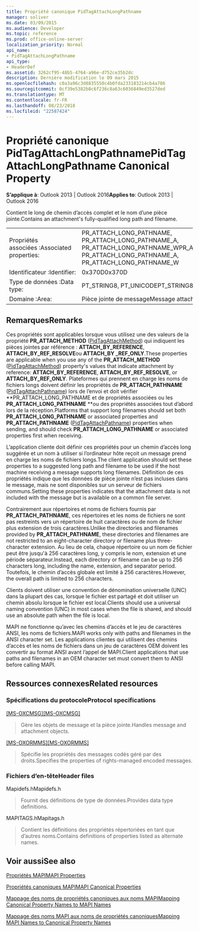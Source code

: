 ```yaml
---
title: Propriété canonique PidTagAttachLongPathname
manager: soliver
ms.date: 03/09/2015
ms.audience: Developer
ms.topic: reference
ms.prod: office-online-server
localization_priority: Normal
api_name:
- PidTagAttachLongPathname
api_type:
- HeaderDef
ms.assetid: 3262cf95-48b5-4764-a96e-d752ce35b2dc
description: Dernière modification le 09 mars 2015
ms.openlocfilehash: c0a3a96c3d8835550c4b0fda233183214cb4a786
ms.sourcegitcommit: 0cf39e5382b8c6f236c8a63c6036849ed3527ded
ms.translationtype: MT
ms.contentlocale: fr-FR
ms.lasthandoff: 08/23/2018
ms.locfileid: "22587424"
---
```

# <a name="pidtagattachlongpathname-canonical-property"></a><span data-ttu-id="d6bab-103">Propriété canonique PidTagAttachLongPathname</span><span class="sxs-lookup"><span data-stu-id="d6bab-103">PidTagAttachLongPathname Canonical Property</span></span>

  
  
<span data-ttu-id="d6bab-104">**S’applique à**: Outlook 2013 | Outlook 2016</span><span class="sxs-lookup"><span data-stu-id="d6bab-104">**Applies to**: Outlook 2013 | Outlook 2016</span></span> 
  
<span data-ttu-id="d6bab-105">Contient le long de chemin d’accès complet et le nom d’une pièce jointe.</span><span class="sxs-lookup"><span data-stu-id="d6bab-105">Contains an attachment's fully-qualified long path and filename.</span></span> 
  
|||
|:-----|:-----|
|<span data-ttu-id="d6bab-106">Propriétés associées :</span><span class="sxs-lookup"><span data-stu-id="d6bab-106">Associated properties:</span></span>  <br/> |<span data-ttu-id="d6bab-107">PR_ATTACH_LONG_PATHNAME, PR_ATTACH_LONG_PATHNAME_A, PR_ATTACH_LONG_PATHNAME_W</span><span class="sxs-lookup"><span data-stu-id="d6bab-107">PR_ATTACH_LONG_PATHNAME, PR_ATTACH_LONG_PATHNAME_A, PR_ATTACH_LONG_PATHNAME_W</span></span>  <br/> |
|<span data-ttu-id="d6bab-108">Identificateur :</span><span class="sxs-lookup"><span data-stu-id="d6bab-108">Identifier:</span></span>  <br/> |<span data-ttu-id="d6bab-109">0x370D</span><span class="sxs-lookup"><span data-stu-id="d6bab-109">0x370D</span></span>  <br/> |
|<span data-ttu-id="d6bab-110">Type de données :</span><span class="sxs-lookup"><span data-stu-id="d6bab-110">Data type:</span></span>  <br/> |<span data-ttu-id="d6bab-111">PT_STRING8, PT_UNICODE</span><span class="sxs-lookup"><span data-stu-id="d6bab-111">PT_STRING8, PT_UNICODE</span></span>  <br/> |
|<span data-ttu-id="d6bab-112">Domaine :</span><span class="sxs-lookup"><span data-stu-id="d6bab-112">Area:</span></span>  <br/> |<span data-ttu-id="d6bab-113">Pièce jointe de message</span><span class="sxs-lookup"><span data-stu-id="d6bab-113">Message attachment</span></span>  <br/> |
   
## <a name="remarks"></a><span data-ttu-id="d6bab-114">Remarques</span><span class="sxs-lookup"><span data-stu-id="d6bab-114">Remarks</span></span>

<span data-ttu-id="d6bab-115">Ces propriétés sont applicables lorsque vous utilisez une des valeurs de la propriété **PR_ATTACH_METHOD** ([PidTagAttachMethod](pidtagattachmethod-canonical-property.md)) qui indiquent les pièces jointes par référence : **ATTACH_BY_REFERENCE**, **ATTACH_BY_REF_RESOLVE**ou **ATTACH_BY _REF_ONLY**.</span><span class="sxs-lookup"><span data-stu-id="d6bab-115">These properties are applicable when you use any of the **PR_ATTACH_METHOD** ([PidTagAttachMethod](pidtagattachmethod-canonical-property.md)) property's values that indicate attachment by reference: **ATTACH_BY_REFERENCE**, **ATTACH_BY_REF_RESOLVE**, or **ATTACH_BY_REF_ONLY**.</span></span> <span data-ttu-id="d6bab-116">Plateformes qui prennent en charge les noms de fichiers longs doivent définir les propriétés de **PR_ATTACH_PATHNAME** ([PidTagAttachPathname](pidtagattachpathname-canonical-property.md)) lors de l’envoi et doit vérifier **PR_ATTACH_LONG_PATHNAME et de propriétés associées ou les **PR_ATTACH_LONG_PATHNAME** **ou des propriétés associées tout d’abord lors de la réception.</span><span class="sxs-lookup"><span data-stu-id="d6bab-116">Platforms that support long filenames should set both **PR_ATTACH_LONG_PATHNAME** or associated properties and **PR_ATTACH_PATHNAME** ([PidTagAttachPathname](pidtagattachpathname-canonical-property.md)) properties when sending, and should check **PR_ATTACH_LONG_PATHNAME** or associated properties first when receiving.</span></span> 
  
<span data-ttu-id="d6bab-117">L’application cliente doit définir ces propriétés pour un chemin d’accès long suggérée et un nom à utiliser si l’ordinateur hôte reçoit un message prend en charge les noms de fichiers longs.</span><span class="sxs-lookup"><span data-stu-id="d6bab-117">The client application should set these properties to a suggested long path and filename to be used if the host machine receiving a message supports long filenames.</span></span> <span data-ttu-id="d6bab-118">Définition de ces propriétés indique que les données de pièce jointe n’est pas incluses dans le message, mais ne sont disponibles sur un serveur de fichiers communs.</span><span class="sxs-lookup"><span data-stu-id="d6bab-118">Setting these properties indicates that the attachment data is not included with the message but is available on a common file server.</span></span> 
  
<span data-ttu-id="d6bab-119">Contrairement aux répertoires et noms de fichiers fournis par **PR_ATTACH_PATHNAME**, ces répertoires et les noms de fichiers ne sont pas restreints vers un répertoire de huit caractères ou de nom de fichier plus extension de trois caractères.</span><span class="sxs-lookup"><span data-stu-id="d6bab-119">Unlike the directories and filenames provided by **PR_ATTACH_PATHNAME**, these directories and filenames are not restricted to an eight-character directory or filename plus three-character extension.</span></span> <span data-ttu-id="d6bab-120">Au lieu de cela, chaque répertoire ou un nom de fichier peut être jusqu'à 256 caractères long, y compris le nom, extension et une période séparateur.</span><span class="sxs-lookup"><span data-stu-id="d6bab-120">Instead, each directory or filename can be up to 256 characters long, including the name, extension, and separator period.</span></span> <span data-ttu-id="d6bab-121">Toutefois, le chemin d’accès globale est limité à 256 caractères.</span><span class="sxs-lookup"><span data-stu-id="d6bab-121">However, the overall path is limited to 256 characters.</span></span> 
  
<span data-ttu-id="d6bab-122">Clients doivent utiliser une convention de dénomination universelle (UNC) dans la plupart des cas, lorsque le fichier est partagé et doit utiliser un chemin absolu lorsque le fichier est local.</span><span class="sxs-lookup"><span data-stu-id="d6bab-122">Clients should use a universal naming convention (UNC) in most cases when the file is shared, and should use an absolute path when the file is local.</span></span>
  
<span data-ttu-id="d6bab-123">MAPI ne fonctionne qu’avec les chemins d’accès et le jeu de caractères ANSI, les noms de fichiers.</span><span class="sxs-lookup"><span data-stu-id="d6bab-123">MAPI works only with paths and filenames in the ANSI character set.</span></span> <span data-ttu-id="d6bab-124">Les applications clientes qui utilisent des chemins d’accès et les noms de fichiers dans un jeu de caractères OEM doivent les convertir au format ANSI avant l’appel de MAPI.</span><span class="sxs-lookup"><span data-stu-id="d6bab-124">Client applications that use paths and filenames in an OEM character set must convert them to ANSI before calling MAPI.</span></span> 
  
## <a name="related-resources"></a><span data-ttu-id="d6bab-125">Ressources connexes</span><span class="sxs-lookup"><span data-stu-id="d6bab-125">Related resources</span></span>

### <a name="protocol-specifications"></a><span data-ttu-id="d6bab-126">Spécifications du protocole</span><span class="sxs-lookup"><span data-stu-id="d6bab-126">Protocol specifications</span></span>

<span data-ttu-id="d6bab-127">[[MS-OXCMSG]](http://msdn.microsoft.com/library/7fd7ec40-deec-4c06-9493-1bc06b349682%28Office.15%29.aspx)</span><span class="sxs-lookup"><span data-stu-id="d6bab-127">[[MS-OXCMSG]](http://msdn.microsoft.com/library/7fd7ec40-deec-4c06-9493-1bc06b349682%28Office.15%29.aspx)</span></span>
  
> <span data-ttu-id="d6bab-128">Gère les objets de message et la pièce jointe.</span><span class="sxs-lookup"><span data-stu-id="d6bab-128">Handles message and attachment objects.</span></span>
    
<span data-ttu-id="d6bab-129">[[MS-OXORMMS]](http://msdn.microsoft.com/library/a121dda4-48f3-41f8-b12f-170f533038bb%28Office.15%29.aspx)</span><span class="sxs-lookup"><span data-stu-id="d6bab-129">[[MS-OXORMMS]](http://msdn.microsoft.com/library/a121dda4-48f3-41f8-b12f-170f533038bb%28Office.15%29.aspx)</span></span>
  
> <span data-ttu-id="d6bab-130">Spécifie les propriétés des messages codés géré par des droits.</span><span class="sxs-lookup"><span data-stu-id="d6bab-130">Specifies the properties of rights-managed encoded messages.</span></span>
    
### <a name="header-files"></a><span data-ttu-id="d6bab-131">Fichiers d’en-tête</span><span class="sxs-lookup"><span data-stu-id="d6bab-131">Header files</span></span>

<span data-ttu-id="d6bab-132">Mapidefs.h</span><span class="sxs-lookup"><span data-stu-id="d6bab-132">Mapidefs.h</span></span>
  
> <span data-ttu-id="d6bab-133">Fournit des définitions de type de données.</span><span class="sxs-lookup"><span data-stu-id="d6bab-133">Provides data type definitions.</span></span>
    
<span data-ttu-id="d6bab-134">MAPITAGS.h</span><span class="sxs-lookup"><span data-stu-id="d6bab-134">Mapitags.h</span></span>
  
> <span data-ttu-id="d6bab-135">Contient les définitions des propriétés répertoriées en tant que d’autres noms.</span><span class="sxs-lookup"><span data-stu-id="d6bab-135">Contains definitions of properties listed as alternate names.</span></span>
    
## <a name="see-also"></a><span data-ttu-id="d6bab-136">Voir aussi</span><span class="sxs-lookup"><span data-stu-id="d6bab-136">See also</span></span>



[<span data-ttu-id="d6bab-137">Propriétés MAPI</span><span class="sxs-lookup"><span data-stu-id="d6bab-137">MAPI Properties</span></span>](mapi-properties.md)
  
[<span data-ttu-id="d6bab-138">Propriétés canoniques MAPI</span><span class="sxs-lookup"><span data-stu-id="d6bab-138">MAPI Canonical Properties</span></span>](mapi-canonical-properties.md)
  
[<span data-ttu-id="d6bab-139">Mappage des noms de propriétés canoniques aux noms MAPI</span><span class="sxs-lookup"><span data-stu-id="d6bab-139">Mapping Canonical Property Names to MAPI Names</span></span>](mapping-canonical-property-names-to-mapi-names.md)
  
[<span data-ttu-id="d6bab-140">Mappage des noms MAPI aux noms de propriétés canoniques</span><span class="sxs-lookup"><span data-stu-id="d6bab-140">Mapping MAPI Names to Canonical Property Names</span></span>](mapping-mapi-names-to-canonical-property-names.md)

